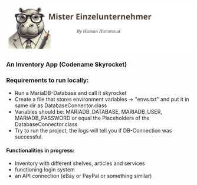 ![Alt-Text](src/main/resources/static/imgs/logo-600px.svg)
### An Inventory App  (Codename Skyrocket)

### Requirements to run locally:
- Run a MariaDB-Database and call it skyrocket
- Create a file that stores environment variables -> "envs.txt" and put it in same dir as DatabaseConnector.class
- Variables should be: MARIADB_DATABASE, MARIADB_USER, MARIADB_PASSWORD or equal the Placeholders of the DatabaseConnector.class
- Try to run the project, the logs will tell you if DB-Connection was successful.


#### Functionalities in progress:
+ Inventory with different shelves, articles and services
+ functioning login system
+ an API connection (eBay or PayPal or something similar)
